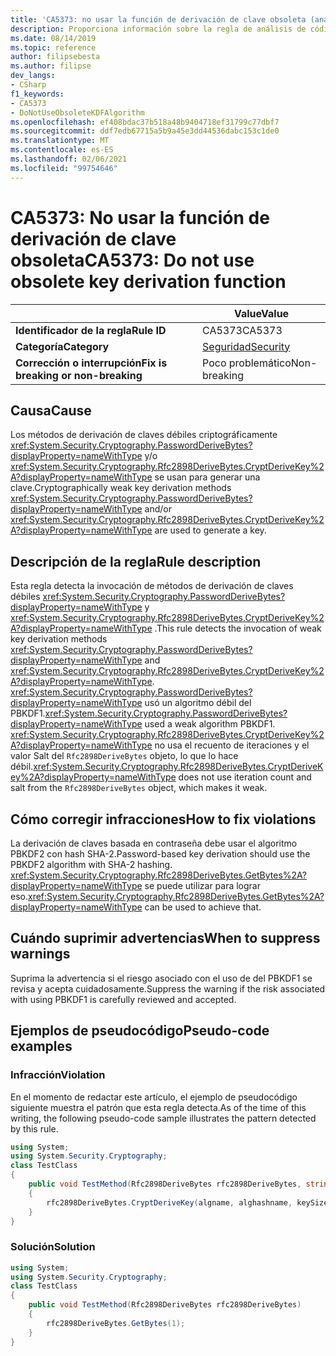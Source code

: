 ```yaml
---
title: 'CA5373: no usar la función de derivación de clave obsoleta (análisis de código)'
description: Proporciona información sobre la regla de análisis de código CA5373, incluidas las causas, cómo corregir las infracciones y cuándo suprimirlas.
ms.date: 08/14/2019
ms.topic: reference
author: filipsebesta
ms.author: filipse
dev_langs:
- CSharp
f1_keywords:
- CA5373
- DoNotUseObsoleteKDFAlgorithm
ms.openlocfilehash: ef408bdac37b518a48b9404718ef31799c77dbf7
ms.sourcegitcommit: ddf7edb67715a5b9a45e3dd44536dabc153c1de0
ms.translationtype: MT
ms.contentlocale: es-ES
ms.lasthandoff: 02/06/2021
ms.locfileid: "99754646"
---
```

# <a name="ca5373-do-not-use-obsolete-key-derivation-function"></a><span data-ttu-id="11408-103">CA5373: No usar la función de derivación de clave obsoleta</span><span class="sxs-lookup"><span data-stu-id="11408-103">CA5373: Do not use obsolete key derivation function</span></span>

| | <span data-ttu-id="11408-104">Value</span><span class="sxs-lookup"><span data-stu-id="11408-104">Value</span></span> |
|-|-|
| <span data-ttu-id="11408-105">**Identificador de la regla**</span><span class="sxs-lookup"><span data-stu-id="11408-105">**Rule ID**</span></span> |<span data-ttu-id="11408-106">CA5373</span><span class="sxs-lookup"><span data-stu-id="11408-106">CA5373</span></span>|
| <span data-ttu-id="11408-107">**Categoría**</span><span class="sxs-lookup"><span data-stu-id="11408-107">**Category**</span></span> |[<span data-ttu-id="11408-108">Seguridad</span><span class="sxs-lookup"><span data-stu-id="11408-108">Security</span></span>](security-warnings.md)|
| <span data-ttu-id="11408-109">**Corrección o interrupción**</span><span class="sxs-lookup"><span data-stu-id="11408-109">**Fix is breaking or non-breaking**</span></span> |<span data-ttu-id="11408-110">Poco problemático</span><span class="sxs-lookup"><span data-stu-id="11408-110">Non-breaking</span></span>|

## <a name="cause"></a><span data-ttu-id="11408-111">Causa</span><span class="sxs-lookup"><span data-stu-id="11408-111">Cause</span></span>

<span data-ttu-id="11408-112">Los métodos de derivación de claves débiles criptográficamente <xref:System.Security.Cryptography.PasswordDeriveBytes?displayProperty=nameWithType> y/o <xref:System.Security.Cryptography.Rfc2898DeriveBytes.CryptDeriveKey%2A?displayProperty=nameWithType> se usan para generar una clave.</span><span class="sxs-lookup"><span data-stu-id="11408-112">Cryptographically weak key derivation methods <xref:System.Security.Cryptography.PasswordDeriveBytes?displayProperty=nameWithType> and/or <xref:System.Security.Cryptography.Rfc2898DeriveBytes.CryptDeriveKey%2A?displayProperty=nameWithType> are used to generate a key.</span></span>

## <a name="rule-description"></a><span data-ttu-id="11408-113">Descripción de la regla</span><span class="sxs-lookup"><span data-stu-id="11408-113">Rule description</span></span>

<span data-ttu-id="11408-114">Esta regla detecta la invocación de métodos de derivación de claves débiles <xref:System.Security.Cryptography.PasswordDeriveBytes?displayProperty=nameWithType> y <xref:System.Security.Cryptography.Rfc2898DeriveBytes.CryptDeriveKey%2A?displayProperty=nameWithType> .</span><span class="sxs-lookup"><span data-stu-id="11408-114">This rule detects the invocation of weak key derivation methods <xref:System.Security.Cryptography.PasswordDeriveBytes?displayProperty=nameWithType> and <xref:System.Security.Cryptography.Rfc2898DeriveBytes.CryptDeriveKey%2A?displayProperty=nameWithType>.</span></span>
<span data-ttu-id="11408-115"><xref:System.Security.Cryptography.PasswordDeriveBytes?displayProperty=nameWithType> usó un algoritmo débil del PBKDF1.</span><span class="sxs-lookup"><span data-stu-id="11408-115"><xref:System.Security.Cryptography.PasswordDeriveBytes?displayProperty=nameWithType> used a weak algorithm PBKDF1.</span></span> <span data-ttu-id="11408-116"><xref:System.Security.Cryptography.Rfc2898DeriveBytes.CryptDeriveKey%2A?displayProperty=nameWithType> no usa el recuento de iteraciones y el valor Salt del `Rfc2898DeriveBytes` objeto, lo que lo hace débil.</span><span class="sxs-lookup"><span data-stu-id="11408-116"><xref:System.Security.Cryptography.Rfc2898DeriveBytes.CryptDeriveKey%2A?displayProperty=nameWithType> does not use iteration count and salt from the `Rfc2898DeriveBytes` object, which makes it weak.</span></span>

## <a name="how-to-fix-violations"></a><span data-ttu-id="11408-117">Cómo corregir infracciones</span><span class="sxs-lookup"><span data-stu-id="11408-117">How to fix violations</span></span>

<span data-ttu-id="11408-118">La derivación de claves basada en contraseña debe usar el algoritmo PBKDF2 con hash SHA-2.</span><span class="sxs-lookup"><span data-stu-id="11408-118">Password-based key derivation should use the PBKDF2 algorithm with SHA-2 hashing.</span></span> <span data-ttu-id="11408-119"><xref:System.Security.Cryptography.Rfc2898DeriveBytes.GetBytes%2A?displayProperty=nameWithType> se puede utilizar para lograr eso.</span><span class="sxs-lookup"><span data-stu-id="11408-119"><xref:System.Security.Cryptography.Rfc2898DeriveBytes.GetBytes%2A?displayProperty=nameWithType> can be used to achieve that.</span></span>

## <a name="when-to-suppress-warnings"></a><span data-ttu-id="11408-120">Cuándo suprimir advertencias</span><span class="sxs-lookup"><span data-stu-id="11408-120">When to suppress warnings</span></span>

<span data-ttu-id="11408-121">Suprima la advertencia si el riesgo asociado con el uso de del PBKDF1 se revisa y acepta cuidadosamente.</span><span class="sxs-lookup"><span data-stu-id="11408-121">Suppress the warning if the risk associated with using PBKDF1 is carefully reviewed and accepted.</span></span>

## <a name="pseudo-code-examples"></a><span data-ttu-id="11408-122">Ejemplos de pseudocódigo</span><span class="sxs-lookup"><span data-stu-id="11408-122">Pseudo-code examples</span></span>

### <a name="violation"></a><span data-ttu-id="11408-123">Infracción</span><span class="sxs-lookup"><span data-stu-id="11408-123">Violation</span></span>

<span data-ttu-id="11408-124">En el momento de redactar este artículo, el ejemplo de pseudocódigo siguiente muestra el patrón que esta regla detecta.</span><span class="sxs-lookup"><span data-stu-id="11408-124">As of the time of this writing, the following pseudo-code sample illustrates the pattern detected by this rule.</span></span>

```csharp
using System;
using System.Security.Cryptography;
class TestClass
{
    public void TestMethod(Rfc2898DeriveBytes rfc2898DeriveBytes, string algname, string alghashname, int keySize, byte[] rgbIV)
    {
        rfc2898DeriveBytes.CryptDeriveKey(algname, alghashname, keySize, rgbIV);
    }
}
```

### <a name="solution"></a><span data-ttu-id="11408-125">Solución</span><span class="sxs-lookup"><span data-stu-id="11408-125">Solution</span></span>

```csharp
using System;
using System.Security.Cryptography;
class TestClass
{
    public void TestMethod(Rfc2898DeriveBytes rfc2898DeriveBytes)
    {
        rfc2898DeriveBytes.GetBytes(1);
    }
}
```

